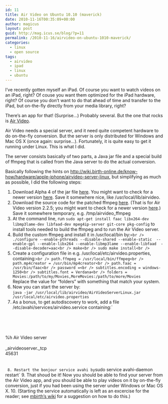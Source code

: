 ```yaml
---
id: 11
title: Air Video on Ubuntu 10.10 (maverick)
date: 2010-11-16T00:35:09+00:00
author: magicus
layout: post
guid: http://mag.icus.se/blog/?p=11
permalink: /2010-11-16/airvideo-on-ubuntu-1010-maverick/
categories:
  - linux
  - open source
tags:
  - airvideo
  - ipad
  - linux
  - ubuntu
---
```

I&#8217;ve recently gotten myself an iPad. Of course you want to watch videos on an iPad, right? Of couse you want them optimized for the iPad hardware, right? Of course you don&#8217;t want to do that ahead of time and transfer to the iPad, but on-the-fly directly from your media library, right?

There&#8217;s an app for that! (Surprise&#8230;) Probably several. But the one that rocks is [Air Video](http://www.inmethod.com/air-video/index.html "AirVideo").

Air Video needs a special server, and it need quite competent hardware to do on-the-fly conversion. But the server is only distributed for Windows and Mac OS X (once again: surprise&#8230;). Fortunately, it is quite easy to get it running under Linux. This is what I did.

<!--more-->

The server consists basically of two parts, a Java jar file and a special build of ffmpeg that is called from the Java server to do the actual conversion.

Basically following the hints on http://wiki.birth-online.de/know-how/hardware/apple-iphone/airvideo-server-linux, but simplifying as much as possible, I did the following steps:

  1. Download Alpha 4 of the jar file [here](http://inmethod.com/air-video/download/linux/alpha4/AirVideoServerLinux.jar). You might want to check for a newer version [here](http://www.inmethod.com/forum/posts/list/1856.page). Save it somewhere nice, like /usr/local/lib/airvideo.
  2. Download the source code for the patched ffmpeg [here](http://www.inmethod.com/air-video/download/ffmpeg-for-2.2.5.tar.bz2). (That is for Air Video version 2.2.5; you might want to check for a newer version [here](http://www.inmethod.com/air-video/licenses.html).) Save it somewhere temporary, e.g. /tmp/airvideo_ffmpeg
  3. At the command line, run `sudo apt-get install faac libx264-dev libmp3lame-dev libfaad-dev mpeg4ip-server git-core pkg-config` to install tools needed to build the ffmpeg and to run the Air Video server.
  4. Build the custom ffmpeg and install it in /usr/local/bin by:`<br />
./configure --enable-pthreads --disable-shared --enable-static  --enable-gpl --enable-libx264 --enable-libmp3lame --enable-libfaad  --disable-decoder=aac<br />
make<br />
sudo make install<br />
` 
  5. Create a configuration file in e.g. /usr/local/etc/airvideo.properties, containing:`<br />
path.ffmpeg = /usr/local/bin/ffmpeg<br />
path.mp4creator = /usr/bin/mp4creator<br />
path.faac = /usr/bin/faac<br />
password =<br />
subtitles.encoding = windows-1250<br />
subtitles.font = Verdana<br />
folders = Movies:/path/to/my/Movies,MoreMovies:/path/to/more/Movies`  
    Replace the value for &#8220;folders&#8221; with something that match your system.
  6. Now you can start the server by:  
    `java -jar /usr/local/lib/airvideo/AirVideoServerLinux.jar /usr/local/etc/airvideo.properties`
  7. As a bonus, to get autodiscovery to work, add a file /etc/avahi/services/airvideo.service containing:`<br />
<?xml version="1.0" standalone='no'?><!--*-nxml-*--><br />
<!DOCTYPE service-group SYSTEM "avahi-service.dtd"><br />
<service-group><br />
<name replace-wildcards="yes">%h Air Video server</name><br />
<service><br />
<type>_airvideoserver._tcp</type><br />
<port>45631</port><br />
</service><br />
</service-group><br />
` 
  8. Restart the bonjour service avahi by `sudo service avahi-daemon restart`
  9. That shoud be it! Now you should be able to find your server from the Air Video app, and you should be able to play videos on it by on-the-fly conversion, just if you had been using the server under Windows or Mac OS X.
 10. (Starting the service automatically is left as an excercise for the reader; see [mbirth&#8217;s wiki](http://wiki.birth-online.de/know-how/hardware/apple-iphone/airvideo-server-linux) for a suggestion on how to do this.)